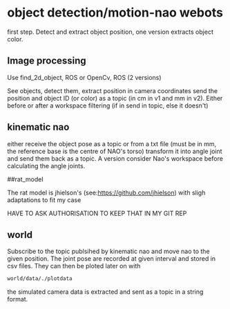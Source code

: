 # object detection/motion-nao webots
first step. Detect and extract object position, one version extracts object color. 

## Image processing

Use find_2d_object, ROS or OpenCv, ROS (2 versions)

See objects, detect them, extract position in camera coordinates send the position and object ID (or color) as a topic (in cm in v1 and mm in v2). 
Either before or after a workspace filtering (if in send in topic, else it doesn't)

## kinematic nao

either receive the object pose as a topic or from a txt file (must be in mm, the reference base is the centre of NAO's torso)
transform it into angle joint and send them back as a topic.
A version consider Nao's workspace before calculating the angle joints.

##rat_model

The rat model is jhielson's (see:https://github.com/jhielson) with sligh adaptations to fit my case

HAVE TO ASK AUTHORISATION TO KEEP THAT IN MY GIT REP


## world

Subscribe to the topic publsihed by kinematic nao and move nao to the given position.
The joint pose are recorded at given interval and stored in csv files. 
They can then be ploted later on with 
```bash
world/data/./plotdata
```

the simulated camera data is extracted and sent as a topic in a string format.
